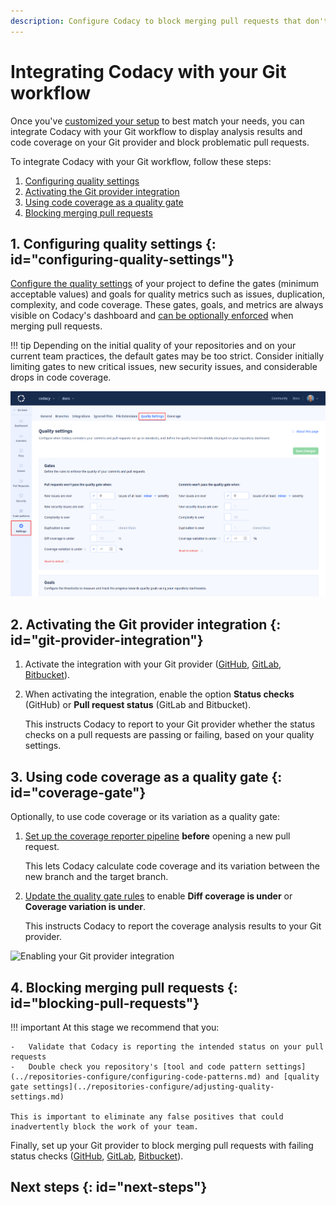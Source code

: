 ```yaml
---
description: Configure Codacy to block merging pull requests that don't meet your quality standards.
---
```


# Integrating Codacy with your Git workflow

Once you've [customized your setup](customizing-your-setup.md) to best match your needs, you can integrate Codacy with your Git workflow to display analysis results and code coverage on your Git provider and block problematic pull requests.

To integrate Codacy with your Git workflow, follow these steps:

1.  [Configuring quality settings](#configuring-quality-settings)
1.  [Activating the Git provider integration](#git-provider-integration)
1.  [Using code coverage as a quality gate](#coverage-gate)
1.  [Blocking merging pull requests](#blocking-pull-requests)

## 1. Configuring quality settings {: id="configuring-quality-settings"}

[Configure the quality settings](../repositories-configure/adjusting-quality-settings.md) of your project to define the gates (minimum acceptable values) and goals for quality metrics such as issues, duplication, complexity, and code coverage. These gates, goals, and metrics are always visible on Codacy's dashboard and [can be optionally enforced](#blocking-pull-requests) when merging pull requests.

!!! tip
    Depending on the initial quality of your repositories and on your current team practices, the default gates may be too strict. Consider initially limiting gates to new critical issues, new security issues, and considerable drops in code coverage.

![Configuring quality settings](../repositories-configure/images/quality-settings.png)

## 2. Activating the Git provider integration {: id="git-provider-integration"}

1.  Activate the integration with your Git provider ([GitHub](../repositories-configure/integrations/github-integration.md), [GitLab](../repositories-configure/integrations/gitlab-integration.md), [Bitbucket](../repositories-configure/integrations/bitbucket-integration.md)).

1.  When activating the integration, enable the option **Status checks** (GitHub) or **Pull request status** (GitLab and Bitbucket).

    This instructs Codacy to report to your Git provider whether the status checks on a pull requests are passing or failing, based on your quality settings.

## 3. Using code coverage as a quality gate {: id="coverage-gate"}

Optionally, to use code coverage or its variation as a quality gate:

1.  [Set up the coverage reporter pipeline](../coverage-reporter/index.md) **before** opening a new pull request.
    
    This lets Codacy calculate code coverage and its variation between the new branch and the target branch.

1.  [Update the quality gate rules](../repositories-configure/adjusting-quality-settings.md#gates) to enable **Diff coverage is under** or **Coverage variation is under**.
    
    This instructs Codacy to report the coverage analysis results to your Git provider.

![Enabling your Git provider integration](../repositories-configure/integrations/images/github-integration.png)

## 4. Blocking merging pull requests {: id="blocking-pull-requests"}

!!! important
    At this stage we recommend that you:

    -   Validate that Codacy is reporting the intended status on your pull requests
    -   Double check you repository's [tool and code pattern settings](../repositories-configure/configuring-code-patterns.md) and [quality gate settings](../repositories-configure/adjusting-quality-settings.md)

    This is important to eliminate any false positives that could inadvertently block the work of your team.

Finally, set up your Git provider to block merging pull requests with failing status checks ([GitHub](https://docs.github.com/en/repositories/configuring-branches-and-merges-in-your-repository/defining-the-mergeability-of-pull-requests/managing-a-branch-protection-rule), [GitLab](https://docs.gitlab.com/ee/user/project/merge_requests/merge_when_pipeline_succeeds.html#only-allow-merge-requests-to-be-merged-if-the-pipeline-succeeds), [Bitbucket](https://support.atlassian.com/bitbucket-cloud/docs/suggest-or-require-checks-before-a-merge/)).

## Next steps {: id="next-steps"}

[//]: # (TODO next steps)
